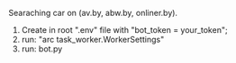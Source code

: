 Searaching car on (av.by, abw.by, onliner.by).

1. Create in root ".env" file with "bot_token = your_token";
2. run: "arc task_worker.WorkerSettings"
3. run: bot.py
